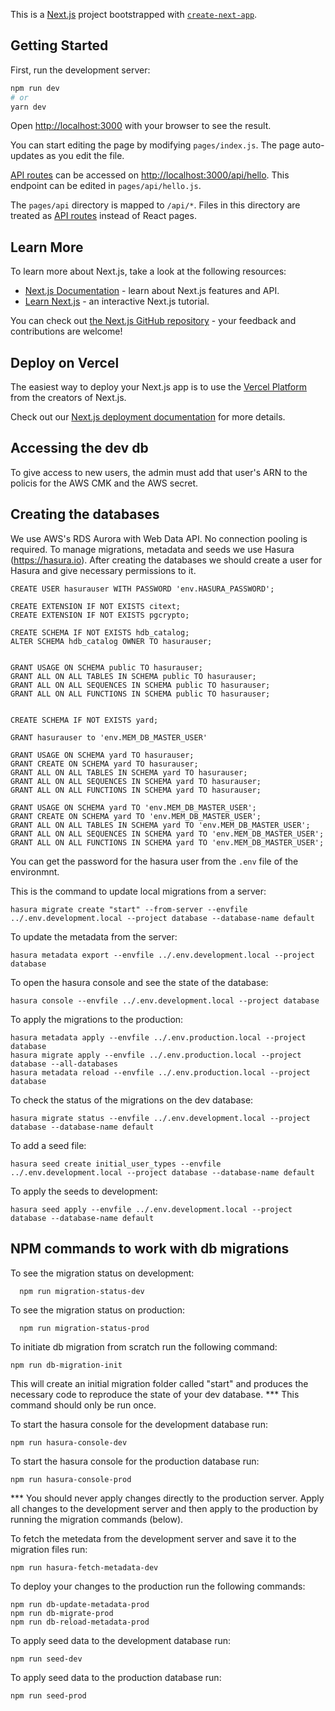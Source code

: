 This is a [Next.js](https://nextjs.org/) project bootstrapped with [`create-next-app`](https://github.com/vercel/next.js/tree/canary/packages/create-next-app).

## Getting Started

First, run the development server:

```bash
npm run dev
# or
yarn dev
```

Open [http://localhost:3000](http://localhost:3000) with your browser to see the result.

You can start editing the page by modifying `pages/index.js`. The page auto-updates as you edit the file.

[API routes](https://nextjs.org/docs/api-routes/introduction) can be accessed on [http://localhost:3000/api/hello](http://localhost:3000/api/hello). This endpoint can be edited in `pages/api/hello.js`.

The `pages/api` directory is mapped to `/api/*`. Files in this directory are treated as [API routes](https://nextjs.org/docs/api-routes/introduction) instead of React pages.

## Learn More

To learn more about Next.js, take a look at the following resources:

- [Next.js Documentation](https://nextjs.org/docs) - learn about Next.js features and API.
- [Learn Next.js](https://nextjs.org/learn) - an interactive Next.js tutorial.

You can check out [the Next.js GitHub repository](https://github.com/vercel/next.js/) - your feedback and contributions are welcome!

## Deploy on Vercel

The easiest way to deploy your Next.js app is to use the [Vercel Platform](https://vercel.com/new?utm_medium=default-template&filter=next.js&utm_source=create-next-app&utm_campaign=create-next-app-readme) from the creators of Next.js.

Check out our [Next.js deployment documentation](https://nextjs.org/docs/deployment) for more details.

## Accessing the dev db

To give access to new users, the admin must add that user's ARN to the policis for the AWS CMK and the AWS secret.

## Creating the databases

We use AWS's RDS Aurora with Web Data API. No connection pooling is required.
To manage migrations, metadata and seeds we use Hasura (https://hasura.io).
After creating the databases we should create a user for Hasura and give necessary permissions to it.

```
CREATE USER hasurauser WITH PASSWORD 'env.HASURA_PASSWORD';

CREATE EXTENSION IF NOT EXISTS citext;
CREATE EXTENSION IF NOT EXISTS pgcrypto;

CREATE SCHEMA IF NOT EXISTS hdb_catalog;
ALTER SCHEMA hdb_catalog OWNER TO hasurauser;


GRANT USAGE ON SCHEMA public TO hasurauser;
GRANT ALL ON ALL TABLES IN SCHEMA public TO hasurauser;
GRANT ALL ON ALL SEQUENCES IN SCHEMA public TO hasurauser;
GRANT ALL ON ALL FUNCTIONS IN SCHEMA public TO hasurauser;


CREATE SCHEMA IF NOT EXISTS yard;

GRANT hasurauser to 'env.MEM_DB_MASTER_USER'

GRANT USAGE ON SCHEMA yard TO hasurauser;
GRANT CREATE ON SCHEMA yard TO hasurauser;
GRANT ALL ON ALL TABLES IN SCHEMA yard TO hasurauser;
GRANT ALL ON ALL SEQUENCES IN SCHEMA yard TO hasurauser;
GRANT ALL ON ALL FUNCTIONS IN SCHEMA yard TO hasurauser;

GRANT USAGE ON SCHEMA yard TO 'env.MEM_DB_MASTER_USER';
GRANT CREATE ON SCHEMA yard TO 'env.MEM_DB_MASTER_USER';
GRANT ALL ON ALL TABLES IN SCHEMA yard TO 'env.MEM_DB_MASTER_USER';
GRANT ALL ON ALL SEQUENCES IN SCHEMA yard TO 'env.MEM_DB_MASTER_USER';
GRANT ALL ON ALL FUNCTIONS IN SCHEMA yard TO 'env.MEM_DB_MASTER_USER';

```

You can get the password for the hasura user from the `.env` file of the environmnt.

This is the command to update local migrations from a server:

```
hasura migrate create "start" --from-server --envfile ../.env.development.local --project database --database-name default
```

To update the metadata from the server:

```
hasura metadata export --envfile ../.env.development.local --project database
```

To open the hasura console and see the state of the database:

```
hasura console --envfile ../.env.development.local --project database
```

To apply the migrations to the production:

```
hasura metadata apply --envfile ../.env.production.local --project database
hasura migrate apply --envfile ../.env.production.local --project database --all-databases
hasura metadata reload --envfile ../.env.production.local --project database
```

To check the status of the migrations on the dev database:

```
hasura migrate status --envfile ../.env.development.local --project database --database-name default
```

To add a seed file:

```
hasura seed create initial_user_types --envfile ../.env.development.local --project database --database-name default
```

To apply the seeds to development:

```
hasura seed apply --envfile ../.env.development.local --project database --database-name default
```

## NPM commands to work with db migrations

To see the migration status on development:

```
  npm run migration-status-dev
```

To see the migration status on production:

```
  npm run migration-status-prod
```

To initiate db migration from scratch run the following command:

```
npm run db-migration-init
```

This will create an initial migration folder called "start" and produces the necessary code to reproduce the state of your dev database.
\*\*\* This command should only be run once.

To start the hasura console for the development database run:

```
npm run hasura-console-dev
```

To start the hasura console for the production database run:

```
npm run hasura-console-prod
```

\*\*\* You should never apply changes directly to the production server. Apply all changes to the development server and then apply to the production by running the migration commands (below).

To fetch the metedata from the development server and save it to the migration files run:

```
npm run hasura-fetch-metadata-dev
```

To deploy your changes to the production run the following commands:

```
npm run db-update-metadata-prod
npm run db-migrate-prod
npm run db-reload-metadata-prod
```

To apply seed data to the development database run:

```
npm run seed-dev
```

To apply seed data to the production database run:

```
npm run seed-prod
```

